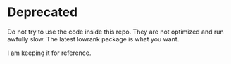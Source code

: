 # Deprecated
Do not try to use the code inside this repo. They are not optimized and run awfully slow. The latest lowrank package is
what you want.

I am keeping it for reference.
